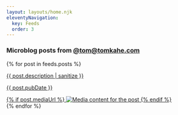 ```yaml
---
layout: layouts/home.njk
eleventyNavigation:
  key: Feeds
  order: 3
---
```

### Microblog posts from [@tom@tomkahe.com](https://tomkahe.com/@tom)

{% for post in feeds.posts %}
  <a href="{{ post.link }}" class="microblog-post-link">
	  <div class="microblog-post">
	    <p class="post-description"> {{ post.description | sanitize }} </p>
	    <p class="post-date"> {{ post.pubDate }} </p>
	    {% if post.mediaUrl %}
	      <img src="{{ post.mediaUrl }}" alt="Media content for the post" class="post-media">
	    {% endif %}
	  </div>
  </a>
{% endfor %}
